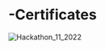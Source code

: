 # -Certificates


![Hackathon_11_2022](https://user-images.githubusercontent.com/79468279/204558640-59bd24c7-a685-492a-8094-f6489106e139.png)
